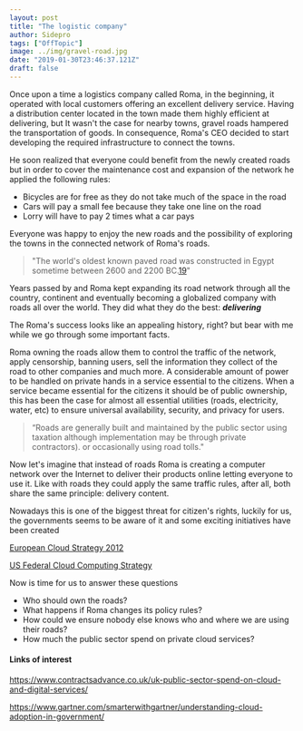 ```yaml
---
layout: post
title: "The logistic company"
author: Sidepro
tags: ["OffTopic"]
image: ../img/gravel-road.jpg
date: "2019-01-30T23:46:37.121Z"
draft: false
---
```


Once upon a time a logistics company called Roma, in the beginning, it operated with local customers offering an excellent delivery service. Having a distribution center located in the town made them highly efficient at delivering, but It wasn't the case for nearby towns, gravel roads hampered the transportation of goods. In consequence, Roma's CEO decided to start developing the required infrastructure to connect the towns.

He soon realized that everyone could benefit from the newly created roads but in order to cover the maintenance cost and expansion of the network he applied the following rules:

- Bicycles are for free as they do not take much of the space in the road
- Cars will pay a small fee because they take one line on the road
- Lorry will have to pay 2 times what a car pays

Everyone was happy to enjoy the new roads and the possibility of exploring the towns in the connected network of Roma's roads.

>"The world's oldest known paved road was constructed in Egypt sometime between 2600 and 2200 BC.[19](https://en.wikipedia.org/wiki/Road#cite_note-19)"

Years passed by and Roma kept expanding its road network through all the country, continent and eventually becoming a globalized company with roads all over the world. They did what they do the best: ***delivering***

The Roma's success looks like an appealing history, right? but bear with me while we go through some important facts.

Roma owning the roads allow them to control the traffic of the network, apply censorship, banning users, sell the information they collect of the road to other companies and much more. A considerable amount of power to be handled on private hands in a service essential to the citizens. 
When a service became essential for the citizens it should be of public ownership, this has been the case for almost all essential utilities (roads, electricity, water, etc) to ensure universal availability,  security, and privacy for users. 

>“Roads are generally built and maintained by the public sector using taxation although implementation may be through private contractors). or occasionally using road tolls."


Now let's imagine that instead of roads Roma is creating a computer network over the Internet to deliver their products online letting everyone to use it. Like with roads they could apply the same traffic rules, after all, both share the same principle: delivery content.

Nowadays this is one of the biggest threat for citizen's rights, luckily for us, the governments seems to be aware of it and some exciting initiatives have been created

[European Cloud Strategy 2012](https://ec.europa.eu/digital-single-market/en/european-cloud-computing-strategy)

[US Federal Cloud Computing Strategy](https://cloud.cio.gov/)


Now is time for us to answer these questions

- Who should own the roads?
- What happens if Roma changes its policy rules?
- How could we ensure nobody else knows who and where we are using their roads?
- How much the public sector spend on private cloud services?


#### Links of interest
https://www.contractsadvance.co.uk/uk-public-sector-spend-on-cloud-and-digital-services/

https://www.gartner.com/smarterwithgartner/understanding-cloud-adoption-in-government/
